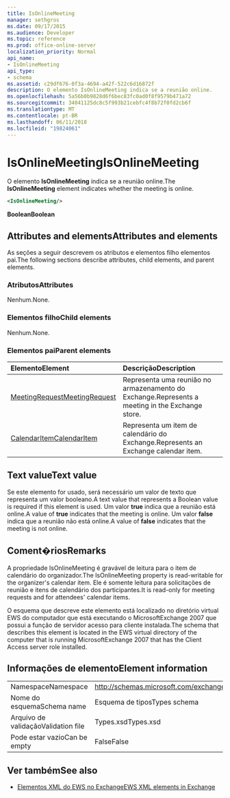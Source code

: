 ```yaml
---
title: IsOnlineMeeting
manager: sethgros
ms.date: 09/17/2015
ms.audience: Developer
ms.topic: reference
ms.prod: office-online-server
localization_priority: Normal
api_name:
- IsOnlineMeeting
api_type:
- schema
ms.assetid: c29df676-0f3a-4694-a42f-522c6d16872f
description: O elemento IsOnlineMeeting indica se a reunião online.
ms.openlocfilehash: 5a56b0b9828d6f6bec83fc0ad0f8f9579b471a72
ms.sourcegitcommit: 34041125dc8c5f993b21cebfc4f8b72f0fd2cb6f
ms.translationtype: MT
ms.contentlocale: pt-BR
ms.lasthandoff: 06/11/2018
ms.locfileid: "19824061"
---
```

# <a name="isonlinemeeting"></a><span data-ttu-id="955c8-103">IsOnlineMeeting</span><span class="sxs-lookup"><span data-stu-id="955c8-103">IsOnlineMeeting</span></span>

<span data-ttu-id="955c8-104">O elemento **IsOnlineMeeting** indica se a reunião online.</span><span class="sxs-lookup"><span data-stu-id="955c8-104">The **IsOnlineMeeting** element indicates whether the meeting is online.</span></span> 
  
```xml
<IsOnlineMeeting/>
```

 <span data-ttu-id="955c8-105">**Boolean**</span><span class="sxs-lookup"><span data-stu-id="955c8-105">**Boolean**</span></span>
## <a name="attributes-and-elements"></a><span data-ttu-id="955c8-106">Attributes and elements</span><span class="sxs-lookup"><span data-stu-id="955c8-106">Attributes and elements</span></span>

<span data-ttu-id="955c8-107">As seções a seguir descrevem os atributos e elementos filho elementos pai.</span><span class="sxs-lookup"><span data-stu-id="955c8-107">The following sections describe attributes, child elements, and parent elements.</span></span>
  
### <a name="attributes"></a><span data-ttu-id="955c8-108">Atributos</span><span class="sxs-lookup"><span data-stu-id="955c8-108">Attributes</span></span>

<span data-ttu-id="955c8-109">Nenhum.</span><span class="sxs-lookup"><span data-stu-id="955c8-109">None.</span></span>
  
### <a name="child-elements"></a><span data-ttu-id="955c8-110">Elementos filho</span><span class="sxs-lookup"><span data-stu-id="955c8-110">Child elements</span></span>

<span data-ttu-id="955c8-111">Nenhum.</span><span class="sxs-lookup"><span data-stu-id="955c8-111">None.</span></span>
  
### <a name="parent-elements"></a><span data-ttu-id="955c8-112">Elementos pai</span><span class="sxs-lookup"><span data-stu-id="955c8-112">Parent elements</span></span>

|<span data-ttu-id="955c8-113">**Elemento**</span><span class="sxs-lookup"><span data-stu-id="955c8-113">**Element**</span></span>|<span data-ttu-id="955c8-114">**Descrição**</span><span class="sxs-lookup"><span data-stu-id="955c8-114">**Description**</span></span>|
|:-----|:-----|
|[<span data-ttu-id="955c8-115">MeetingRequest</span><span class="sxs-lookup"><span data-stu-id="955c8-115">MeetingRequest</span></span>](meetingrequest.md) <br/> |<span data-ttu-id="955c8-116">Representa uma reunião no armazenamento do Exchange.</span><span class="sxs-lookup"><span data-stu-id="955c8-116">Represents a meeting in the Exchange store.</span></span>  <br/> |
|[<span data-ttu-id="955c8-117">CalendarItem</span><span class="sxs-lookup"><span data-stu-id="955c8-117">CalendarItem</span></span>](calendaritem.md) <br/> |<span data-ttu-id="955c8-118">Representa um item de calendário do Exchange.</span><span class="sxs-lookup"><span data-stu-id="955c8-118">Represents an Exchange calendar item.</span></span>  <br/> |
   
## <a name="text-value"></a><span data-ttu-id="955c8-119">Text value</span><span class="sxs-lookup"><span data-stu-id="955c8-119">Text value</span></span>

<span data-ttu-id="955c8-120">Se este elemento for usado, será necessário um valor de texto que representa um valor booleano.</span><span class="sxs-lookup"><span data-stu-id="955c8-120">A text value that represents a Boolean value is required if this element is used.</span></span> <span data-ttu-id="955c8-121">Um valor **true** indica que a reunião está online.</span><span class="sxs-lookup"><span data-stu-id="955c8-121">A value of **true** indicates that the meeting is online.</span></span> <span data-ttu-id="955c8-122">Um valor **false** indica que a reunião não está online.</span><span class="sxs-lookup"><span data-stu-id="955c8-122">A value of **false** indicates that the meeting is not online.</span></span> 
  
## <a name="remarks"></a><span data-ttu-id="955c8-123">Coment�rios</span><span class="sxs-lookup"><span data-stu-id="955c8-123">Remarks</span></span>

<span data-ttu-id="955c8-124">A propriedade IsOnlineMeeting é gravável de leitura para o item de calendário do organizador.</span><span class="sxs-lookup"><span data-stu-id="955c8-124">The IsOnlineMeeting property is read-writable for the organizer's calendar item.</span></span> <span data-ttu-id="955c8-125">Ele é somente leitura para solicitações de reunião e itens de calendário dos participantes.</span><span class="sxs-lookup"><span data-stu-id="955c8-125">It is read-only for meeting requests and for attendees' calendar items.</span></span>
  
<span data-ttu-id="955c8-126">O esquema que descreve este elemento está localizado no diretório virtual EWS do computador que está executando o MicrosoftExchange 2007 que possui a função de servidor acesso para cliente instalada.</span><span class="sxs-lookup"><span data-stu-id="955c8-126">The schema that describes this element is located in the EWS virtual directory of the computer that is running MicrosoftExchange 2007 that has the Client Access server role installed.</span></span>
  
## <a name="element-information"></a><span data-ttu-id="955c8-127">Informações de elemento</span><span class="sxs-lookup"><span data-stu-id="955c8-127">Element information</span></span>

|||
|:-----|:-----|
|<span data-ttu-id="955c8-128">Namespace</span><span class="sxs-lookup"><span data-stu-id="955c8-128">Namespace</span></span>  <br/> |http://schemas.microsoft.com/exchange/services/2006/types  <br/> |
|<span data-ttu-id="955c8-129">Nome do esquema</span><span class="sxs-lookup"><span data-stu-id="955c8-129">Schema name</span></span>  <br/> |<span data-ttu-id="955c8-130">Esquema de tipos</span><span class="sxs-lookup"><span data-stu-id="955c8-130">Types schema</span></span>  <br/> |
|<span data-ttu-id="955c8-131">Arquivo de validação</span><span class="sxs-lookup"><span data-stu-id="955c8-131">Validation file</span></span>  <br/> |<span data-ttu-id="955c8-132">Types.xsd</span><span class="sxs-lookup"><span data-stu-id="955c8-132">Types.xsd</span></span>  <br/> |
|<span data-ttu-id="955c8-133">Pode estar vazio</span><span class="sxs-lookup"><span data-stu-id="955c8-133">Can be empty</span></span>  <br/> |<span data-ttu-id="955c8-134">False</span><span class="sxs-lookup"><span data-stu-id="955c8-134">False</span></span>  <br/> |
   
## <a name="see-also"></a><span data-ttu-id="955c8-135">Ver também</span><span class="sxs-lookup"><span data-stu-id="955c8-135">See also</span></span>



- [<span data-ttu-id="955c8-136">Elementos XML do EWS no Exchange</span><span class="sxs-lookup"><span data-stu-id="955c8-136">EWS XML elements in Exchange</span></span>](ews-xml-elements-in-exchange.md)

